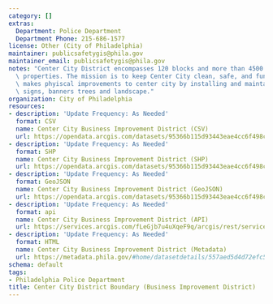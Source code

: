 ```yaml
---
category: []
extras:
  Department: Police Department
  Department Phone: 215-686-1577
license: Other (City of Philadelphia)
maintainer: publicsafetygis@phila.gov
maintainer_email: publicsafetygis@phila.gov
notes: "Center City District encompasses 120 blocks and more than 4500 individual\
  \ properties. The mission is to keep Center City clean, safe, and fun.  CCD also\
  \ makes phyiscal improvements to center city by installing and maintain lighting,\
  \ signs, banners trees and landscape."
organization: City of Philadelphia
resources:
- description: 'Update Frequency: As Needed'
  format: CSV
  name: Center City Business Improvement District (CSV)
  url: https://opendata.arcgis.com/datasets/95366b115d93443eae4cc6f498cb3ca3_0.csv
- description: 'Update Frequency: As Needed'
  format: SHP
  name: Center City Business Improvement District (SHP)
  url: https://opendata.arcgis.com/datasets/95366b115d93443eae4cc6f498cb3ca3_0.zip
- description: 'Update Frequency: As Needed'
  format: GeoJSON
  name: Center City Business Improvement District (GeoJSON)
  url: https://opendata.arcgis.com/datasets/95366b115d93443eae4cc6f498cb3ca3_0.geojson
- description: 'Update Frequency: As Needed'
  format: api
  name: Center City Business Improvement District (API)
  url: https://services.arcgis.com/fLeGjb7u4uXqeF9q/arcgis/rest/services/CCD_BOUNDARY/FeatureServer/0/query?outFields=*&where=1%3D1
- description: 'Update Frequency: As Needed'
  format: HTML
  name: Center City Business Improvement District (Metadata)
  url: https://metadata.phila.gov/#home/datasetdetails/557aed5d4d72efc5445ab0c1/representationdetails/557f30e0c579ea311699bb41/
schema: default
tags:
- Philadelphia Police Department
title: Center City District Boundary (Business Improvement District)
---
```


